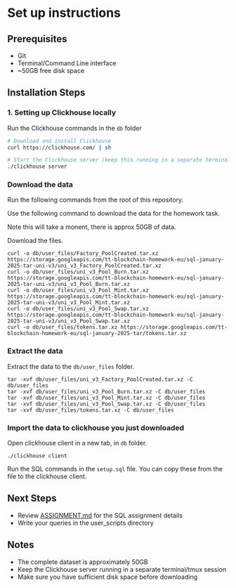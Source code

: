 # Set up instructions

## Prerequisites

- Git
- Terminal/Command Line interface
- ~50GB free disk space

## Installation Steps

### 1. Setting up Clickhouse locally

Run the Clickhouse commands in the `db` folder

```bash
# Download and install Clickhouse
curl https://clickhouse.com/ | sh

# Start the Clickhouse server (keep this running in a separate terminal/tmux)
./clickhouse server
```

### Download the data

Run the following commands from the root of this repository.

Use the following command to download the data for the homework task.

Note this will take a monent, there is approx 50GB of data.

Download the files.

```
curl -o db/user_files/Factory_PoolCreated.tar.xz https://storage.googleapis.com/tt-blockchain-homework-eu/sql-january-2025-tar-uni-v3/uni_v3_Factory_PoolCreated.tar.xz
curl -o db/user_files/uni_v3_Pool_Burn.tar.xz https://storage.googleapis.com/tt-blockchain-homework-eu/sql-january-2025-tar-uni-v3/uni_v3_Pool_Burn.tar.xz
curl -o db/user_files/uni_v3_Pool_Mint.tar.xz https://storage.googleapis.com/tt-blockchain-homework-eu/sql-january-2025-tar-uni-v3/uni_v3_Pool_Mint.tar.xz
curl -o db/user_files/uni_v3_Pool_Swap.tar.xz https://storage.googleapis.com/tt-blockchain-homework-eu/sql-january-2025-tar-uni-v3/uni_v3_Pool_Swap.tar.xz
curl -o db/user_files/tokens.tar.xz https://storage.googleapis.com/tt-blockchain-homework-eu/sql-january-2025-tar/tokens.tar.xz
```

### Extract the data

Extract the data to the `db/user_files` folder.

```
tar -xvf db/user_files/uni_v3_Factory_PoolCreated.tar.xz -C db/user_files
tar -xvf db/user_files/uni_v3_Pool_Burn.tar.xz -C db/user_files
tar -xvf db/user_files/uni_v3_Pool_Mint.tar.xz -C db/user_files
tar -xvf db/user_files/uni_v3_Pool_Swap.tar.xz -C db/user_files
tar -xvf db/user_files/tokens.tar.xz -C db/user_files
```

### Import the data to clickhouse you just downloaded

Open clickhouse client in a new tab, in `db` folder.

```
./clickhouse client
```

Run the SQL commands in the `setup.sql` file. You can copy these from the file to the clickhouse client.

## Next Steps

- Review [ASSIGNMENT.md](./ASSIGNMENT.md) for the SQL assignment details
- Write your queries in the user_scripts directory

## Notes

- The complete dataset is approximately 50GB
- Keep the Clickhouse server running in a separate terminal/tmux session
- Make sure you have sufficient disk space before downloading
